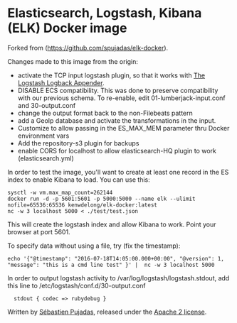 # Elasticsearch, Logstash, Kibana (ELK) Docker image

Forked from (https://github.com/spujadas/elk-docker).

Changes made to this image from the origin:
- activate the TCP input logstash plugin, so that it works with [The Logstash Logback Appender](https://github.com/logstash/logstash-logback-encoder).
- DISABLE ECS compatibility. This was done to preserve compatibility with our previous schema. To re-enable, edit 01-lumberjack-input.conf and 30-output.conf
- change the output format back to the non-Filebeats pattern
- add a GeoIp database and activate the transformations in the input.
- Customize to allow passing in the ES\_MAX\_MEM parameter thru Docker environment vars
- Add the repository-s3 plugin for backups
- enable CORS for localhost to allow elasticsearch-HQ plugin to work (elasticsearch.yml)

In order to test the image, you'll want to create at least one record in the ES index to enable Kibana to load.  You can use this:
    
    sysctl -w vm.max_map_count=262144
    docker run -d -p 5601:5601 -p 5000:5000 --name elk --ulimit nofile=65536:65536 kenwdelong/elk-docker:latest
    nc -w 3 localhost 5000 < ./test/test.json
    
This will create the logstash index and allow Kibana to work.  Point your browser at port 5601.

To specify data without using a file, try (fix the timestamp):

    echo '{"@timestamp": "2016-07-18T14:05:00.000+00:00", "@version": 1, "message": "this is a cmd line test" }' |  nc -w 3 localhost 5000

In order to output logstash activity to /var/log/logstash/logstash.stdout, add this line to /etc/logstash/conf.d/30-output.conf 

      stdout { codec => rubydebug }
    
Written by [Sébastien Pujadas](https://pujadas.net), released under the [Apache 2 license](https://www.apache.org/licenses/LICENSE-2.0).
    